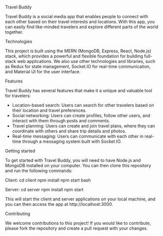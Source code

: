 Travel Buddy

Travel Buddy is a social media app that enables people to connect with each other based on their travel interests and locations. With this app, you can easily find like-minded travelers and explore different parts of the world together.

Technologies

This project is built using the MERN (MongoDB, Express, React, Node.js) stack, which provides a powerful and flexible foundation for building full-stack web applications. We also use other technologies and libraries, such as Redux for state management, Socket.IO for real-time communication, and Material UI for the user interface.

Features

Travel Buddy has several features that make it a unique and valuable tool for travelers:

- Location-based search: Users can search for other travelers based on their location and travel preferences.
- Social networking: Users can create profiles, follow other users, and interact with them through posts and comments.
- Travel planning: Users can create and join travel plans, where they can coordinate with others and share trip details and photos.
- Real-time messaging: Users can communicate with each other in real-time through a messaging system built with Socket.IO.

Getting started

To get started with Travel Buddy, you will need to have Node.js and MongoDB installed on your computer. You can then clone this repository and run the following commands:

Client:
cd client
npm install
npm start
bash

Server:
cd server
npm install
npm start

This will start the client and server applications on your local machine, and you can then access the app at http://localhost:3000.

Contributing

We welcome contributions to this project! If you would like to contribute, please fork the repository and create a pull request with your changes.

